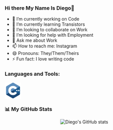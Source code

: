 ### Hi there My Name Is Diego👋

<!--
**Diego-Esquivel/Diego-Esquivel** is a ✨ _special_ ✨ repository because its `README.md` (this file) appears on your GitHub profile.

Here are some ideas to get you started:
-->
- 🔭 I’m currently working on Code
- 🌱 I’m currently learning Transistors
- 👯 I’m looking to collaborate on Work
- 🤔 I’m looking for help with Employment
- 💬 Ask me about Work
- 📫 How to reach me: Instagram
- 😄 Pronouns: They/Them/Theirs
- ⚡ Fun fact: I love writing code


### Languages and Tools:
<p align="center"><a src="https://github.com/github/explore/blob/main/topics/cpp/cpp.png"><img align="left" alt="C++" width="52px" src="https://raw.githubusercontent.com/github/explore/main/topics/cpp/cpp.png"/></a></p>
<!--<img align="left" alt="Visual Studio Code" width="52px" src="https://raw.githubusercontent.com/github/explore/80688e429a7d4ef2fca1e82350fe8e3517d3494d/topics/visual-studio-code/visual-studio-code.png" /-->
<br />
<br />
<br />
         

### 📊 My GitHub Stats

<p align="center"> <img src="https://github-readme-stats.vercel.app/api?username=Diego-Esquivel&show_icons=true&theme=gotham" alt="Diego's GitHub stats" />
